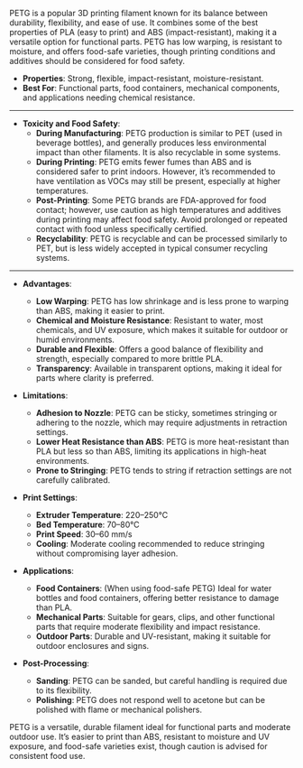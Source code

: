 PETG is a popular 3D printing filament known for its balance between durability, flexibility, and ease of use. It combines some of the best properties of PLA (easy to print) and ABS (impact-resistant), making it a versatile option for functional parts. PETG has low warping, is resistant to moisture, and offers food-safe varieties, though printing conditions and additives should be considered for food safety.

- **Properties**: Strong, flexible, impact-resistant, moisture-resistant.
- **Best For**: Functional parts, food containers, mechanical components, and applications needing chemical resistance.

---

- **Toxicity and Food Safety**:
  - **During Manufacturing**: PETG production is similar to PET (used in beverage bottles), and generally produces less environmental impact than other filaments. It is also recyclable in some systems.
  - **During Printing**: PETG emits fewer fumes than ABS and is considered safer to print indoors. However, it’s recommended to have ventilation as VOCs may still be present, especially at higher temperatures.
  - **Post-Printing**: Some PETG brands are FDA-approved for food contact; however, use caution as high temperatures and additives during printing may affect food safety. Avoid prolonged or repeated contact with food unless specifically certified.
  - **Recyclability**: PETG is recyclable and can be processed similarly to PET, but is less widely accepted in typical consumer recycling systems.

---

- **Advantages**:
  - **Low Warping**: PETG has low shrinkage and is less prone to warping than ABS, making it easier to print.
  - **Chemical and Moisture Resistance**: Resistant to water, most chemicals, and UV exposure, which makes it suitable for outdoor or humid environments.
  - **Durable and Flexible**: Offers a good balance of flexibility and strength, especially compared to more brittle PLA.
  - **Transparency**: Available in transparent options, making it ideal for parts where clarity is preferred.

- **Limitations**:
  - **Adhesion to Nozzle**: PETG can be sticky, sometimes stringing or adhering to the nozzle, which may require adjustments in retraction settings.
  - **Lower Heat Resistance than ABS**: PETG is more heat-resistant than PLA but less so than ABS, limiting its applications in high-heat environments.
  - **Prone to Stringing**: PETG tends to string if retraction settings are not carefully calibrated.

- **Print Settings**:
  - **Extruder Temperature**: 220–250°C
  - **Bed Temperature**: 70–80°C
  - **Print Speed**: 30–60 mm/s
  - **Cooling**: Moderate cooling recommended to reduce stringing without compromising layer adhesion.

- **Applications**:
  - **Food Containers**: (When using food-safe PETG) Ideal for water bottles and food containers, offering better resistance to damage than PLA.
  - **Mechanical Parts**: Suitable for gears, clips, and other functional parts that require moderate flexibility and impact resistance.
  - **Outdoor Parts**: Durable and UV-resistant, making it suitable for outdoor enclosures and signs.

- **Post-Processing**:
  - **Sanding**: PETG can be sanded, but careful handling is required due to its flexibility.
  - **Polishing**: PETG does not respond well to acetone but can be polished with flame or mechanical polishers.

PETG is a versatile, durable filament ideal for functional parts and moderate outdoor use. It’s easier to print than ABS, resistant to moisture and UV exposure, and food-safe varieties exist, though caution is advised for consistent food use.